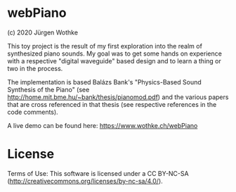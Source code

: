 # webPiano

(c) 2020 Jürgen Wothke


This toy project is the result of my first exploration into the realm of synthesized
piano sounds. My goal was to get some hands on experience with a respective "digital waveguide"
based design and to learn a thing or two in the process.

The implementation is based Balázs Bank's "Physics-Based Sound Synthesis of the Piano"
(see http://home.mit.bme.hu/~bank/thesis/pianomod.pdf) and the various papers that are cross
referenced in that thesis (see respective references in the code comments). 


A live demo can be found here: https://www.wothke.ch/webPiano



# License

Terms of Use: This software is licensed under a CC BY-NC-SA 
(http://creativecommons.org/licenses/by-nc-sa/4.0/). 